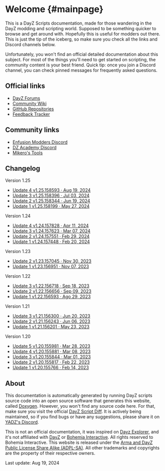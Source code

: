 Welcome {#mainpage}
==

<div id="bigger"></div>

This is a DayZ Scripts documentation, made for those wandering in the DayZ modding and scripting world. Supposed to be something quicker to browse and get around with. Hopefully this is useful for modders out there. This is just the tip of the iceberg, so make sure you check all the links and Discord channels below.

Unfortunately, you won't find an official detailed documentation about this subject. For most of the things you'll need to get started on scripting, the community content is your best friend. Quick tip: once you join a Discord channel, you can check pinned messages for frequently asked questions.


<!-- | Official links | Community links |
|:--|:--|
| • [DayZ Forums](https://forums.dayz.com/) | • [Enfusion Modders Discord](https://discord.gg/enfusion-modders-452035973786632194)
| • [Community Wiki](https://community.bistudio.com/wiki/Category:DayZ) | • [DZ Academy Discord](https://discord.gg/Mh5nhD3qth)
| • [GitHub Repositories](https://github.com/orgs/BohemiaInteractive/repositories?q=dayz) | • [Mikero's Tools](https://mikero.bytex.digital/)
| • [Feedback Tracker](https://feedback.bistudio.com/tag/dayz/) |  |  -->


Official links
--

- [DayZ Forums](https://forums.dayz.com/)
- [Community Wiki](https://community.bistudio.com/wiki/Category:DayZ)
- [GitHub Repositories](https://github.com/orgs/BohemiaInteractive/repositories?q=dayz)
- [Feedback Tracker](https://feedback.bistudio.com/tag/dayz/)


Community links
--
- [Enfusion Modders Discord](https://discord.gg/enfusion-modders-452035973786632194)
- [DZ Academy Discord](https://discord.gg/Mh5nhD3qth)
- [Mikero's Tools](https://mikero.bytex.digital/)


Changelog
--

Version 1.25
- [Update 4 v1.25.158593 · Aug 19, 2024](https://forums.dayz.com/topic/259858-stable-update-125/?page=3&tab=comments#comment-2499067)
- [Update 3 v1.25.158396 · Jul 03, 2024](https://forums.dayz.com/topic/259858-stable-update-125/?page=2&tab=comments#comment-2498253)
- [Update 2 v1.25.158344 · Jun 19, 2024](https://forums.dayz.com/topic/259858-stable-update-125/?page=2&tab=comments#comment-2498026)
- [Update 1 v1.25.158199 · May 27, 2024](https://forums.dayz.com/topic/259858-stable-update-125/)

Version 1.24
- [Update 4 v1.24.157828 · Apr 11, 2024](https://forums.dayz.com/topic/259072-stable-update-124/?page=3&tab=comments#comment-2493582)
- [Update 3 v1.24.157623 · Mar 07, 2024](https://forums.dayz.com/topic/259072-stable-update-124/?page=3&tab=comments#comment-2493037)
- [Update 2 v1.24.157551 · Feb 29, 2024](https://forums.dayz.com/topic/259072-stable-update-124/?page=2&tab=comments#comment-2492939)
- [Update 1 v1.24.157448 · Feb 20, 2024](https://forums.dayz.com/topic/259072-stable-update-124/)

Version 1.23
- [Update 2 v1.23.157045 · Nov 30, 2023](https://forums.dayz.com/topic/257986-stable-update-123/?page=2&tab=comments#comment-2491015)
- [Update 1 v1.23.156951 · Nov 07, 2023](https://forums.dayz.com/topic/257986-stable-update-123/)

Version 1.22
- [Update 3 v1.22.156718 · Sep 18, 2023](https://forums.dayz.com/topic/256662-stable-update-122/?page=3&tab=comments#comment-2489452)
- [Update 2 v1.22.156656 · Sep 09, 2023](https://forums.dayz.com/topic/256662-stable-update-122/?page=2&tab=comments#comment-2489075)
- [Update 1 v1.22.156593 · Ago 29, 2023](https://forums.dayz.com/topic/256662-stable-update-122/)

Version 1.21
- [Update 3 v1.21.156300 · Jun 20, 2023](https://forums.dayz.com/topic/254893-stable-update-121/?page=3&tab=comments#comment-2486208)
- [Update 2 v1.21.156243 · Jun 06, 2023](https://forums.dayz.com/topic/254893-stable-update-121/?page=2&tab=comments#comment-2485977)
- [Update 1 v1.21.156201 · May 23, 2023](https://forums.dayz.com/topic/254893-stable-update-121/)

Version 1.20
- [Update 5 v1.20.155981 · Mar 28, 2023](https://forums.dayz.com/topic/254301-stable-update-120/?page=6&tab=comments#comment-2484819)
- [Update 4 v1.20.155881 · Mar 08, 2023](https://forums.dayz.com/topic/254301-stable-update-120/?page=5&tab=comments#comment-2484453)
- [Update 3 v1.20.155844 · Mar 01, 2023](https://forums.dayz.com/topic/254301-stable-update-120/?page=4&tab=comments#comment-2484270)
- [Update 2 v1.20.155817 · Feb 22, 2023](https://forums.dayz.com/topic/254301-stable-update-120/?page=3&tab=comments#comment-2484121)
- [Update 1 v1.20.155766 · Feb 14, 2023](https://forums.dayz.com/topic/254301-stable-update-120/)


About
--

This documentation is automatically generated by running DayZ scripts source code into an open source software that generates this website, called [Doxygen](https://www.doxygen.nl/). However, you won't find any source code here. For that, make sure you visit the official [DayZ Script Diff](https://github.com/BohemiaInteractive/DayZ-Script-Diff/tree/main/scripts). It is actively being maintained, so if you find bugs or have any suggestions, please share it on [YADZ's Discord](https://discord.gg/nbrHqZCpA6).

This is not an official documentation, it was inspired on [Dayz Explorer](https://dayzexplorer.zeroy.com/), and it's not affiliated with [DayZ](https://dayz.com/) or [Bohemia Interactive](https://www.bohemia.net/). All rights reserved to Bohemia Interactive. This website is released under the [Arma and DayZ Public License Share Alike (ADPL-SA)](https://www.bohemia.net/community/licenses/arma-and-dayz-public-license-share-alike-adpl-sa). All other trademarks and copyrights are the property of their respective owners.

Last update: Aug 19, 2024